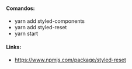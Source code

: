 #### Comandos:
- yarn add styled-components
- yarn add styled-reset
- yarn start

#### Links:
- https://www.npmjs.com/package/styled-reset
